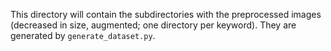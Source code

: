 This directory will contain the subdirectories with the preprocessed images (decreased in size, augmented; one directory per keyword).
They are generated by `generate_dataset.py`.
